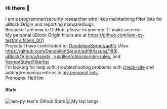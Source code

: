 ### Hi there 👋
I am a programmer/security researcher who likes maintatining filter lists for uBlock Origin and reporting malware/bugs.<br/>
Because I am new to GitHub, please forgive me if I make an error <br/>
My personal uBlock Origin filters are at https://github.com/iam-py-test/my_filters_001 <br/>
Projects I have contributed to: [DandelionSprout/adfilt](https://github.com/DandelionSprout/adfilt/issues/185) (Also https://github.com/DandelionSprout/adfilt/issues/188), [uBlockOrigin/uAssets](https://github.com/uBlockOrigin/uAssets/issues/9183) <!--https://github.com/uBlockOrigin/uAssets/issues/9117-->, [spirillen/ublockorigin-rules](https://github.com/spirillen/ublockorigin-rules/issues/9), and [VernonStow/Filterlist](https://github.com/VernonStow/Filterlist/issues/1) <br/>
I'm looking for help with: troubleshooting problems with [check-site](https://github.com/iam-py-test/check-site) and adding/removing entries in [my personal lists](https://github.com/iam-py-test/my_filters_001).<br/>
Pronouns: He/Him


#### Stats 

<img align="center" alt="iam-py-test's Github Stats" src="https://github-readme-stats.vercel.app/api?username=iam-py-test&show_icons=true&include_all_commits=true&count_private=true" /> 
<img align="center" alt="My top langs" src="https://github-readme-stats.vercel.app/api/top-langs/?username=iam-py-test&langs_count=12">

<!--
**iam-py-test/iam-py-test** is a ✨ _special_ ✨ repository because its `README.md` (this file) appears on your GitHub profile.

Here are some ideas to get you started:

- 🔭 I’m currently working on ...
- 🌱 I’m currently learning ...
- 👯 I’m looking to collaborate on ...
- 🤔 I’m looking for help with ...
- 💬 Ask me about ...
- 📫 How to reach me: ...
- 😄 Pronouns: ...
- ⚡ Fun fact: ...
-->
